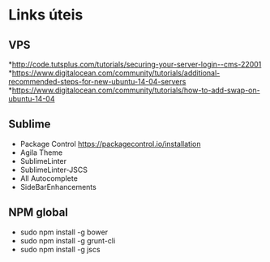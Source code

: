# Links úteis
## VPS
*http://code.tutsplus.com/tutorials/securing-your-server-login--cms-22001
*https://www.digitalocean.com/community/tutorials/additional-recommended-steps-for-new-ubuntu-14-04-servers
*https://www.digitalocean.com/community/tutorials/how-to-add-swap-on-ubuntu-14-04

## Sublime
* Package Control https://packagecontrol.io/installation
* Agila Theme
* SublimeLinter
* SublimeLinter-JSCS
* All Autocomplete
* SideBarEnhancements

## NPM global
* sudo npm install -g bower
* sudo npm install -g grunt-cli
* sudo npm install -g jscs
